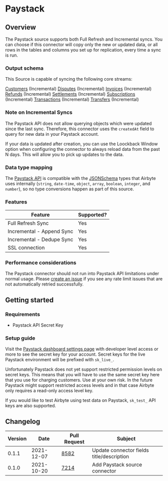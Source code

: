 # Paystack

## Overview

The Paystack source supports both Full Refresh and Incremental syncs. You can choose if this connector will copy only the new or updated data, or all rows in the tables and columns you set up for replication, every time a sync is run.

### Output schema

This Source is capable of syncing the following core streams:

[Customers](https://paystack.com/docs/api/#customer-list) (Incremental) [Disputes](https://paystack.com/docs/api/#dispute-list) (Incremental) [Invoices](https://paystack.com/docs/api/#invoice-list) (Incremental) [Refunds](https://paystack.com/docs/api/#refund-list) (Incremental) [Settlements](https://paystack.com/docs/api/#settlement) (Incremental) [Subscriptions](https://paystack.com/docs/api/#subscription-list) (Incremental) [Transactions](https://paystack.com/docs/api/#transaction-list) (Incremental) [Transfers](https://paystack.com/docs/api/#transfer-list) (Incremental)

### Note on Incremental Syncs

The Paystack API does not allow querying objects which were updated since the last sync. Therefore, this connector uses the `createdAt` field to query for new data in your Paystack account.

If your data is updated after creation, you can use the Loockback Window option when configuring the connector to always reload data from the past N days. This will allow you to pick up updates to the data.

### Data type mapping

The [Paystack API](https://paystack.com/docs/api) is compatible with the [JSONSchema](https://json-schema.org/understanding-json-schema/reference/index.html) types that Airbyte uses internally (`string`, `date-time`, `object`, `array`, `boolean`, `integer`, and `number`), so no type conversions happen as part of this source.

### Features

| Feature                   | Supported? |
| ------------------------- | ---------- |
| Full Refresh Sync         | Yes        |
| Incremental - Append Sync | Yes        |
| Incremental - Dedupe Sync | Yes        |
| SSL connection            | Yes        |

### Performance considerations

The Paystack connector should not run into Paystack API limitations under normal usage. Please [create an issue](https://github.com/airbytehq/airbyte/issues) if you see any rate limit issues that are not automatically retried successfully.

## Getting started

### Requirements

* Paystack API Secret Key

### Setup guide

Visit the [Paystack dashboard settings page](https://dashboard.paystack.com/#/settings/developer) with developer level access or more to see the secret key for your account. Secret keys for the live Paystack environment will be prefixed with `sk_live_`.

Unfortunately Paystack does not yet support restricted permission levels on secret keys. This means that you will have to use the same secret key here that you use for charging customers. Use at your own risk. In the future Paystack might support restricted access levels and in that case Airbyte only requires a read-only access level key.

If you would like to test Airbyte using test data on Paystack, `sk_test_` API keys are also supported.

## Changelog

| Version | Date       | Pull Request                                           | Subject                                   |
| ------- | ---------- | ------------------------------------------------------ | ----------------------------------------- |
| 0.1.1   | 2021-12-07 | [8582](https://github.com/airbytehq/airbyte/pull/8582) | Update connector fields title/description |
| 0.1.0   | 2021-10-20 | [7214](https://github.com/airbytehq/airbyte/pull/7214) | Add Paystack source connector             |
